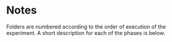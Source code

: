 # Notes
Folders are numbered according to the order of execution of the experiment.
A short description for each of the phases is below.
 